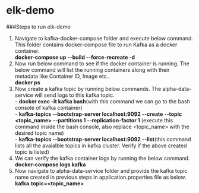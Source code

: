 # elk-demo

###Steps to run elk-demo
1. Navigate to kafka-docker-compose folder and execute below command. This folder contains docker-compose file to run Kafka as a docker container.<br>
       **docker-compose up --build --force-recreate -d**
2. Now run below command to see if the docker container is running. The below command will list the running containers along with their metadata like Container ID, Image etc..<br>
       **docker ps**
3. Now create a kafka topic by running below commands. The alpha-data-service will send logs to this kafka topic.<br>
       - **docker exec -it kafka bash**(with this command we can go to the bash console of kafka container)<br>
       - **kafka-topics --bootstrap-server localhost:9092 --create --topic <topic_name> --partitions 1 --replication-factor 1** (execute this command inside the bash console, also replace <topic_name>                   with the desired topic name)<br>
       - **kafka-topics --bootstrap-server localhost:9092 --list**(this command lists all the avaialble topics in kafka cluster. Verify if the above created topic is listed)<br>
4. We can verify the kafka container logs by running the below command.<br>
       **docker-compose logs kafka**
5. Now navigate to alpha-data-service folder and provide the kafka topic name created in previous steps in application.properties file as below.<br>
       **kafka.topic=<topic_name>**
